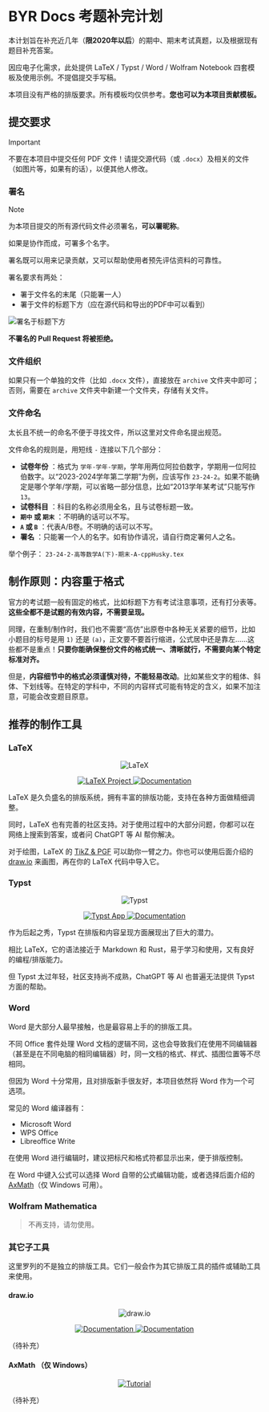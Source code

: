 # BYR Docs 考题补完计划

本计划旨在补充近几年（**限2020年以后**）的期中、期末考试真题，以及根据现有题目补充答案。

因应电子化需求，此处提供 LaTeX / Typst / Word / Wolfram Notebook 四套模板及使用示例。不提倡提交手写稿。

本项目没有严格的排版要求。所有模板均仅供参考。**您也可以为本项目贡献模板。**

## 提交要求

> [!IMPORTANT]
不要在本项目中提交任何 PDF 文件！请提交源代码（或 `.docx`）及相关的文件（如图片等，如果有的话），以便其他人修改。

### 署名

> [!NOTE]
> 为本项目提交的所有源代码文件必须署名，**可以署昵称**。
> 
> 如果是协作而成，可署多个名字。

署名既可以用来记录贡献，又可以帮助使用者预先评估资料的可靠性。

署名要求有两处：

- 署于文件名的末尾（只能署一人）
- 署于文件的标题下方（应在源代码和导出的PDF中可以看到）

![署名于标题下方](https://i.ibb.co/zSx22sZ/Screenshot-20240625-095622.png)

**不署名的 Pull Request 将被拒绝。**

### 文件组织

如果只有一个单独的文件（比如 `.docx` 文件），直接放在 `archive` 文件夹中即可；否则，需要在 `archive` 文件夹中新建一个文件夹，存储有关文件。

### 文件命名

太长且不统一的命名不便于寻找文件，所以这里对文件命名提出规范。

文件命名的规则是，用短线 `-` 连接以下几个部分：

- **试卷年份** ：格式为 `学年-学年-学期`，学年用两位阿拉伯数字，学期用一位阿拉伯数字。以“2023-2024学年第二学期”为例，应该写作 `23-24-2`。如果不能确定是哪个学年/学期，可以省略一部分信息，比如“2013学年某考试”只能写作 `13`。
- **试卷科目** ：科目的名称必须用全名，且与试卷标题一致。
- **`期中` 或 `期末`** ：不明确的话可以不写。
- **`A` 或 `B`** ：代表A/B卷。不明确的话可以不写。
- **署名** ：只能署一个人的名字。如有协作请况，请自行商定署何人之名。

举个例子： `23-24-2-高等数学A(下)-期末-A-cppHusky.tex`

## 制作原则：内容重于格式

官方的考试题一般有固定的格式，比如标题下方有考试注意事项，还有打分表等。**这些全都不是试题的有效内容，不需要呈现。**

同理，在重制/制作时，我们也不需要“高仿”出原卷中各种无关紧要的细节，比如小题目的标号是用 `1)` 还是 `(a)`，正文要不要首行缩进，公式居中还是靠左……这些都不是重点！**只要你能确保整份文件的格式统一、清晰就行，不需要向某个特定标准对齐。**	

但是，**内容细节中的格式必须谨慎对待，不能轻易改动**。比如某些文字的粗体、斜体、下划线等。在特定的学科中，不同的内容样式可能有特定的含义，如果不加注意，可能会改变题目原意。

## 推荐的制作工具

### LaTeX

<p align="center">
	<a>
		<img alt="LaTeX" src="https://www.latex-project.org/img/latex-project-logo.svg">
	</a>
</p>

<p align="center">
	<a href="https://www.latex-project.org/">
		<img alt="LaTeX Project" src="https://img.shields.io/website?down_message=offline&label=LaTeX%20Project&up_color=007f7f&up_message=online&url=https%3a%2f%2fwww.latex-project.org"/>
	</a>
	<a href="https://www.overleaf.com/learn">
		<img alt="Documentation" src="https://img.shields.io/website?down_message=offline&label=overleaf%20docs&up_color=088742&up_message=online&url=https%3A%2F%2Fwww.overleaf.com/learn"/>
	</a>
</p>

LaTeX 是久负盛名的排版系统，拥有丰富的排版功能，支持在各种方面做精细调整。

同时，LaTeX 也有完善的社区支持。对于使用过程中的大部分问题，你都可以在网络上搜索到答案，或者问 ChatGPT 等 AI 帮你解决。

对于绘图，LaTeX 的 [TikZ & PGF](https://muug.ca/mirror/ctan/graphics/pgf/base/doc/pgfmanual.pdf) 可以助你一臂之力。你也可以使用后面介绍的 [draw.io](#drawio) 来画图，再在你的 LaTeX 代码中导入它。

### Typst

<p align="center">
	<a>
		<img alt="Typst" src="https://user-images.githubusercontent.com/17899797/226108480-722b770e-6313-40d7-84f2-26bebb55a281.png">
	</a>
</p>

<p align="center">
	<a href="https://typst.app/">
		<img alt="Typst App" src="https://img.shields.io/website?down_message=offline&label=typst.app&up_color=239dad&up_message=online&url=https%3A%2F%2Ftypst.app"/>
	</a>
	<a href="https://typst.app/docs/">
		<img alt="Documentation" src="https://img.shields.io/website?down_message=offline&label=Typst%20docs&up_color=007aff&up_message=online&url=https%3A%2F%2Ftypst.app%2Fdocs"/>
	</a>
</p>

作为后起之秀，Typst 在排版和内容呈现方面展现出了巨大的潜力。

相比 LaTeX，它的语法接近于 Markdown 和 Rust，易于学习和使用，又有良好的编程/排版能力。

但 Typst 太过年轻，社区支持尚不成熟，ChatGPT 等 AI 也普遍无法提供 Typst 方面的帮助。

### Word

Word 是大部分人最早接触，也是最容易上手的的排版工具。

不同 Office 套件处理 Word 文档的逻辑不同，这也会导致我们在使用不同编辑器（甚至是在不同电脑的相同编辑器）时，同一文档的格式、样式、插图位置等不尽相同。

但因为 Word 十分常用，且对排版新手很友好，本项目依然将 Word 作为一个可选项。

常见的 Word 编译器有：

- Microsoft Word
- WPS Office
- Libreoffice Write

在使用 Word 进行编辑时，建议把标尺和格式符都显示出来，便于排版控制。

在 Word 中键入公式可以选择 Word 自带的公式编辑功能，或者选择后面介绍的 [AxMath](#axmath-仅-windows)（仅 Windows 可用）。

### Wolfram Mathematica

> 不再支持，请勿使用。

### 其它子工具

这里罗列的不是独立的排版工具。它们一般会作为其它排版工具的插件或辅助工具来使用。

#### draw.io

<p align="center">
	<a>
		<img alt="draw.io" src="https://i.ibb.co/hYgzQ4R/svgviewer-png-output.png">
	</a>
</p>

<p align="center">
	<a href="https://www.drawio.com/">
		<img alt="Documentation" src="https://img.shields.io/website?down_message=offline&label=draw.io&up_color=f08604&up_message=online&url=https%3A%2F%2Fwww.drawio.com/"/>
	<a href="https://www.drawio.com/doc">
		<img alt="Documentation" src="https://img.shields.io/website?down_message=offline&label=draw.io%20docs&up_color=377cff&up_message=online&url=https%3A%2F%2Fwww.drawio.com/doc/"/>
	</a>
</p>

（待补充）

#### AxMath （仅 Windows）

<p align="center">
	<a href="https://space.bilibili.com/323841212/channel/series">
		<img alt="Tutorial" src="https://img.shields.io/website?down_message=offline&label=axmath%20tutorial&up_color=bb7769&up_message=online&url=https%3a%2f%2fspace.bilibili.com%2f323841212%2fchannel%2fseries">
	</a>
</p>

（待补充）
